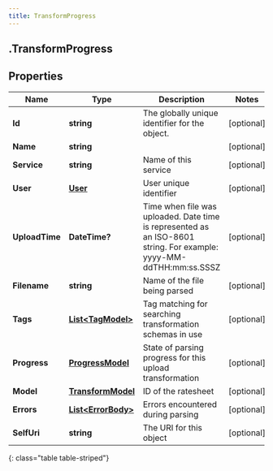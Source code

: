```yaml
---
title: TransformProgress
---
```

## .TransformProgress

## Properties

|Name | Type | Description | Notes|
|------------ | ------------- | ------------- | -------------|
| **Id** | **string** | The globally unique identifier for the object. | [optional] |
| **Name** | **string** |  | [optional] |
| **Service** | **string** | Name of this service | [optional] |
| **User** | [**User**](User.html) | User unique identifier | [optional] |
| **UploadTime** | **DateTime?** | Time when file was uploaded. Date time is represented as an ISO-8601 string. For example: yyyy-MM-ddTHH:mm:ss.SSSZ | [optional] |
| **Filename** | **string** | Name of the file being parsed | [optional] |
| **Tags** | [**List&lt;TagModel&gt;**](TagModel.html) | Tag matching for searching transformation schemas in use | [optional] |
| **Progress** | [**ProgressModel**](ProgressModel.html) | State of parsing progress for this upload transformation | [optional] |
| **Model** | [**TransformModel**](TransformModel.html) | ID of the ratesheet | [optional] |
| **Errors** | [**List&lt;ErrorBody&gt;**](ErrorBody.html) | Errors encountered during parsing | [optional] |
| **SelfUri** | **string** | The URI for this object | [optional] |
{: class="table table-striped"}


